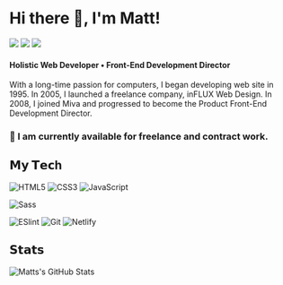 # Hi there 👋, I'm Matt!

[![](https://img.shields.io/badge/-@influxweb-%231DA1F2?style=flat-square&logo=twitter&logoColor=ffffff)](https://twitter.com/influxweb)
[![](https://img.shields.io/badge/-@influxweb-%23181717?style=flat-square&logo=github)](https://github.com/influxweb)
[![](https://img.shields.io/website?color=0ab9e6&style=flat-square&up_message=www.dev4web.net&url=https%3A%2F%2Fwww.dev4web.net)](https://www.dev4web.net)

#### Holistic Web Developer • Front-End Development Director
With a long-time passion for computers, I began developing web site in 1995. In 2005, I launched a freelance company, inFLUX Web Design. In 2008, I joined Miva and progressed to become the Product Front-End Development Director. 

### 🔭 I am currently available for freelance and contract work.

## 𝗠𝘆 𝗧𝗲𝗰h

![HTML5](https://img.shields.io/badge/-HTML5-%23E44D27?style=flat-square&logo=html5&logoColor=ffffff)
![CSS3](https://img.shields.io/badge/-CSS3-%231572B6?style=flat-square&logo=css3)
![JavaScript](https://img.shields.io/badge/-JavaScript-%23F7DF1C?style=flat-square&logo=javascript&logoColor=000000&labelColor=%23F7DF1C&color=%23FFCE5A)

![Sass](https://img.shields.io/badge/-Sass-%23CC6699?style=flat-square&logo=sass&logoColor=ffffff)

![ESlint](https://img.shields.io/badge/-ESLint-%234B32C3?style=flat-square&logo=eslint)
![Git](https://img.shields.io/badge/-Git-%23F05032?style=flat-square&logo=git&logoColor=%23ffffff)
![Netlify](https://img.shields.io/badge/-WebStorm-%23007ACC?style=flat-square&logo=webstorm&logoColor=ffffff)

## 𝗦𝘁𝗮𝘁𝘀

![Matts's GitHub Stats](https://github-readme-stats.vercel.app/api?username=influxweb&show_icons=true&theme=dracula)

